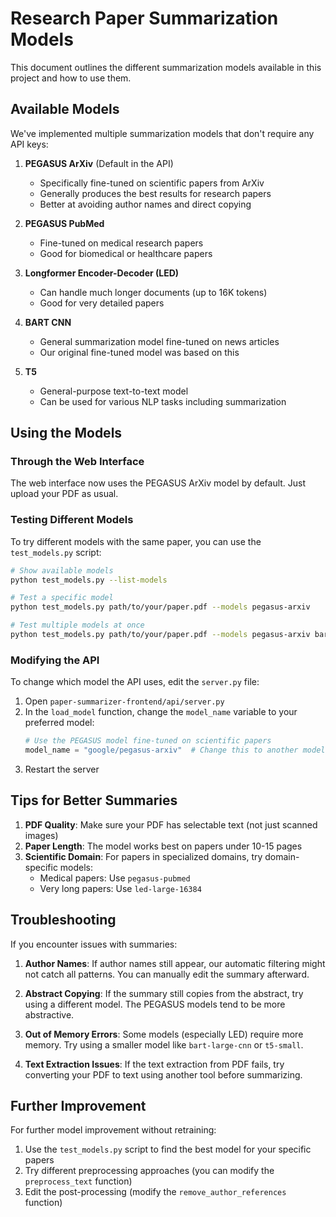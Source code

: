 # Research Paper Summarization Models

This document outlines the different summarization models available in this project and how to use them.

## Available Models

We've implemented multiple summarization models that don't require any API keys:

1. **PEGASUS ArXiv** (Default in the API)
   - Specifically fine-tuned on scientific papers from ArXiv
   - Generally produces the best results for research papers
   - Better at avoiding author names and direct copying

2. **PEGASUS PubMed**
   - Fine-tuned on medical research papers
   - Good for biomedical or healthcare papers

3. **Longformer Encoder-Decoder (LED)**
   - Can handle much longer documents (up to 16K tokens)
   - Good for very detailed papers

4. **BART CNN**
   - General summarization model fine-tuned on news articles
   - Our original fine-tuned model was based on this

5. **T5**
   - General-purpose text-to-text model
   - Can be used for various NLP tasks including summarization

## Using the Models

### Through the Web Interface

The web interface now uses the PEGASUS ArXiv model by default. Just upload your PDF as usual.

### Testing Different Models

To try different models with the same paper, you can use the `test_models.py` script:

```bash
# Show available models
python test_models.py --list-models

# Test a specific model
python test_models.py path/to/your/paper.pdf --models pegasus-arxiv

# Test multiple models at once
python test_models.py path/to/your/paper.pdf --models pegasus-arxiv bart-large-cnn t5-small
```

### Modifying the API

To change which model the API uses, edit the `server.py` file:

1. Open `paper-summarizer-frontend/api/server.py`
2. In the `load_model` function, change the `model_name` variable to your preferred model:
   ```python
   # Use the PEGASUS model fine-tuned on scientific papers
   model_name = "google/pegasus-arxiv"  # Change this to another model
   ```
3. Restart the server

## Tips for Better Summaries

1. **PDF Quality**: Make sure your PDF has selectable text (not just scanned images)
2. **Paper Length**: The model works best on papers under 10-15 pages
3. **Scientific Domain**: For papers in specialized domains, try domain-specific models:
   - Medical papers: Use `pegasus-pubmed`
   - Very long papers: Use `led-large-16384`

## Troubleshooting

If you encounter issues with summaries:

1. **Author Names**: If author names still appear, our automatic filtering might not catch all patterns. You can manually edit the summary afterward.

2. **Abstract Copying**: If the summary still copies from the abstract, try using a different model. The PEGASUS models tend to be more abstractive.

3. **Out of Memory Errors**: Some models (especially LED) require more memory. Try using a smaller model like `bart-large-cnn` or `t5-small`.

4. **Text Extraction Issues**: If the text extraction from PDF fails, try converting your PDF to text using another tool before summarizing.

## Further Improvement

For further model improvement without retraining:

1. Use the `test_models.py` script to find the best model for your specific papers
2. Try different preprocessing approaches (you can modify the `preprocess_text` function)
3. Edit the post-processing (modify the `remove_author_references` function) 
